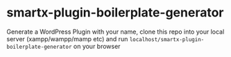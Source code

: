 # smartx-plugin-boilerplate-generator
Generate a WordPress Plugin with your name, clone this repo into your local server (xampp/wampp/mamp etc) and run `localhost/smartx-plugin-boilerplate-generator` on your browser
